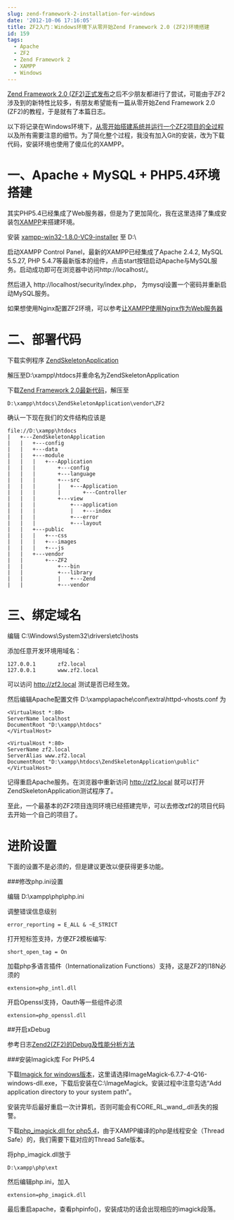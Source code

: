 ```yaml
---
slug: zend-framework-2-installation-for-windows
date: '2012-10-06 17:16:05'
title: ZF2入门：Windows环境下从零开始Zend Framework 2.0 (ZF2)环境搭建
id: 159
tags:
  - Apache
  - ZF2
  - Zend Framework 2
  - XAMPP
  - Windows
---
```


[Zend Framework 2.0 (ZF2)正式发布](http://avnpc.com/pages/zend-framework-2-0-released)之后不少朋友都进行了尝试，可能由于ZF2涉及到的新特性比较多，有朋友希望能有一篇从零开始Zend Framework 2.0 (ZF2)的教程，于是就有了本篇日志。

以下将记录在Windows环境下，[从零开始搭建系统并运行一个ZF2项目的全过程](http://avnpc.com/pages/zend-framework-2-installation-for-windows/)以及所有需要注意的细节。为了简化整个过程，我没有加入Git的安装，改为下载代码，安装环境也使用了傻瓜化的XAMPP。

一、Apache + MySQL + PHP5.4环境搭建
==================================

其实PHP5.4已经集成了Web服务器，但是为了更加简化，我在这里选择了集成安装包[XAMPP](http://www.apachefriends.org/zh_cn/xampp.html)来搭建环境。

安装 [xampp-win32-1.8.0-VC9-installer](http://www.apachefriends.org/zh_cn/xampp-windows.html#1787) 至 D:\

启动XAMPP Control Panel，最新的XAMPP已经集成了Apache 2.4.2, MySQL 5.5.27, PHP 5.4.7等最新版本的组件，点击start按钮启动Apache与MySQL服务。启动成功即可在浏览器中访问http://localhost/。

然后进入 http://localhost/security/index.php， 为mysql设置一个密码并重新启动MySQL服务。

如果想使用Nginx配置ZF2环境，可以参考[让XAMPP使用Nginx作为Web服务器](http://avnpc.com/pages/add-nginx-to-xampp)


二、部署代码
============

下载实例程序 [ZendSkeletonApplication](https://github.com/zendframework/ZendSkeletonApplication)

解压至D:\xampp\htdocs并重命名为ZendSkeletonApplication

下载[Zend Framework 2.0最新代码](http://framework.zend.com/downloads/latest)，解压至

    D:\xampp\htdocs\ZendSkeletonApplication\vendor\ZF2

确认一下现在我们的文件结构应该是

    file://D:\xampp\htdocs
	|   +---ZendSkeletonApplication
	|   |   +---config
	|   |   +---data
	|   |   +---module
	|   |   |   +---Application
	|   |   |       +---config
	|   |   |       +---language
	|   |   |       +---src
	|   |   |       |   +---Application
	|   |   |       |       +---Controller
	|   |   |       +---view
	|   |   |           +---application
	|   |   |           |   +---index
	|   |   |           +---error
	|   |   |           +---layout
	|   |   +---public
	|   |   |   +---css
	|   |   |   +---images
	|   |   |   +---js
	|   |   +---vendor
	|   |       +---ZF2
	|   |           +---bin
	|   |           +---library
	|   |           |   +---Zend
	|   |           +---vendor

三、绑定域名
============

编辑 C:\Windows\System32\drivers\etc\hosts

添加任意开发环境用域名：

    127.0.0.1       zf2.local
    127.0.0.1       www.zf2.local

可以访问 http://zf2.local 测试是否已经生效。

然后编辑Apache配置文件 D:\xampp\apache\conf\extra\httpd-vhosts.conf 为

    <VirtualHost *:80>
	ServerName localhost
	DocumentRoot "D:\xampp\htdocs"
	</VirtualHost>

	<VirtualHost *:80>
	ServerName zf2.local
	ServerAlias www.zf2.local
	DocumentRoot "D:\xampp\htdocs\ZendSkeletonApplication\public"
	</VirtualHost>


记得重启Apache服务。在浏览器中重新访问 http://zf2.local 就可以打开ZendSkeletonApplication测试程序了。

至此，一个最基本的ZF2项目连同环境已经搭建完毕，可以去修改zf2的项目代码去开始一个自己的项目了。



进阶设置
==================

下面的设置不是必须的，但是建议更改以便获得更多功能。

###修改php.ini设置

编辑 D:\xampp\php\php.ini

调整错误信息级别

    error_reporting = E_ALL & ~E_STRICT

打开短标签支持，方便ZF2模板编写:

    short_open_tag = On

加载php多语言插件（Internationalization Functions）支持，这是ZF2的I18N必须的

    extension=php_intl.dll

开启Openssl支持，Oauth等一些组件必须

    extension=php_openssl.dll

##开启xDebug

参考日志[Zend2(ZF2)的Debug及性能分析方法](http://avnpc.com/pages/how-to-debug-under-zf2)


###安装Imagick库 For PHP5.4

下载[Imagick for windows版本](http://image_magick.veidrodis.com/image_magick/binaries/)，这里请选择ImageMagick-6.7.7-4-Q16-windows-dll.exe，下载后安装在C:\ImageMagick。安装过程中注意勾选“Add application directory to your system path”。

安装完毕后最好重启一次计算机，否则可能会有CORE_RL_wand_.dll丢失的报警。

下载[php_imagick.dll for php5.4](http://www.peewit.fr/imagick/)，由于XAMPP编译的php是线程安全（Thread Safe）的，我们需要下载对应的Thread Safe版本。

将php_imagick.dll放于

    D:\xampp\php\ext

然后编辑php.ini，加入

    extension=php_imagick.dll
    
最后重启apache，查看phpinfo()，安装成功的话会出现相应的imagick段落。




